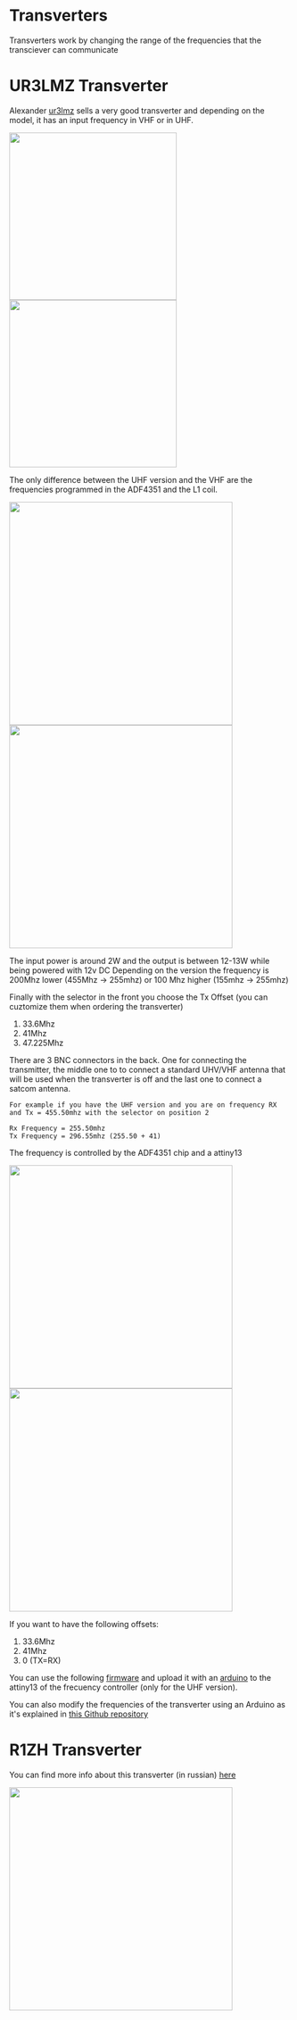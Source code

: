 # Transverters

Transverters work by changing the range of the frequencies that the transciever can communicate

# UR3LMZ Transverter

Alexander [ur3lmz](mailto:ur3lmz@gmail.com) sells a very good transverter and depending on the model, it has an input frequency in VHF or in UHF.

<img height="300" src="/../_img/transverter/transv.jpg" />
<img height="300" src="/../_img/transverter/transv_inside.jpg" />

The only difference between the UHF version and the VHF are the frequencies programmed in the ADF4351 and the L1 coil.

<img height="400" src="/../_img/transverter/uhf_diagram.png" />
<img height="400" src="/../_img/transverter/vhf_diagram.png" />

The input power is around 2W and the output is between 12-13W while being powered with 12v DC
Depending on the version the frequency is 200Mhz lower (455Mhz -> 255mhz) or 100 Mhz higher (155mhz -> 255mhz)  

Finally with the selector in the front you choose the Tx Offset (you can cuztomize them when ordering the transverter)

1. 33.6Mhz
2. 41Mhz
3. 47.225Mhz

There are 3 BNC connectors in the back. One for connecting the transmitter, the middle one to to connect a standard 
UHV/VHF antenna that will be used when the transverter is off and the last one to connect a satcom antenna.

```
For example if you have the UHF version and you are on frequency RX and Tx = 455.50mhz with the selector on position 2

Rx Frequency = 255.50mhz
Tx Frequency = 296.55mhz (255.50 + 41)
```

The frequency is controlled by the ADF4351 chip and a attiny13

<img height="400" src="/../_img/transverter/adf.jpg" />
<img height="400" src="/../_img/transverter/adf_pinout.jpg" />

If you want to have the following offsets:
1. 33.6Mhz
2. 41Mhz
3. 0 (TX=RX)

You can use the following [firmware](https://satcomradio.github.io/_files/sint13.hex) and upload it with an 
[arduino](https://ecetechprojects.wordpress.com/2011/08/06/arduino-upload-hex-files-to-attiny85-using-your-arduino-and-avrdude/) 
to the attiny13 of the frecuency controller (only for the UHF version).  
  
You can also modify the frequencies of the transverter using an Arduino as it's explained in [this Github repository](https://github.com/gavazquez/TransverterControl)

# R1ZH Transverter

You can find more info about this transverter (in russian) [here](http://r1zh.ru/satcom3/satcom3.htm)

<img height="400" src="/../_img/transverter/r1zh_diagram.png" />
